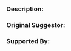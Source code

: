 <!-- Please name your pull request "[Balance Request] Description of the change" -->
<!-- Please ensure CI passes. Adjust starter decks as neccesary to ensure they are valid after your changes. -->

### Description:
<!-- Provide a description of the change and the reason for suggesting it. This is meant to be used in the patchnotes. -->

### Original Suggestor:
<!-- The Discord username of the community member who originally suggested this change. -->

### Supported By:
<!-- The Discord usernames of three community members who support this change. Please provide as a list like A, B, C. -->


